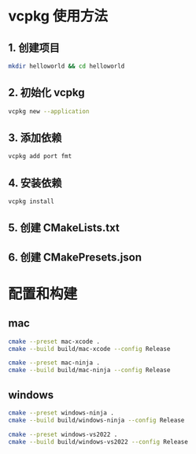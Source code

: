 # vcpkg 使用方法

## 1. 创建项目
```sh
mkdir helloworld && cd helloworld
```

## 2. 初始化 vcpkg
```sh
vcpkg new --application
```

## 3. 添加依赖
```sh
vcpkg add port fmt
```

## 4. 安装依赖
```sh
vcpkg install
```


## 5. 创建 CMakeLists.txt

## 6. 创建 CMakePresets.json

# 配置和构建
## mac
```sh
cmake --preset mac-xcode .
cmake --build build/mac-xcode --config Release
```

```sh
cmake --preset mac-ninja .
cmake --build build/mac-ninja --config Release
```

## windows
```sh
cmake --preset windows-ninja .
cmake --build build/windows-ninja --config Release
```
```sh
cmake --preset windows-vs2022 .
cmake --build build/windows-vs2022 --config Release
```

